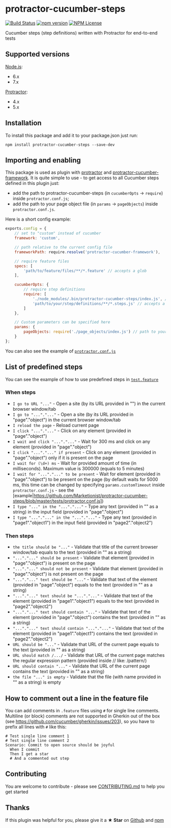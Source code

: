 # protractor-cucumber-steps

[![Build Status](https://travis-ci.org/Marketionist/protractor-cucumber-steps.svg?branch=master)](https://travis-ci.org/Marketionist/protractor-cucumber-steps)
[![npm version](https://img.shields.io/npm/v/protractor-cucumber-steps.svg)](https://www.npmjs.com/package/protractor-cucumber-steps)
[![NPM License](https://img.shields.io/npm/l/protractor-cucumber-steps.svg)](https://github.com/Marketionist/protractor-cucumber-steps/blob/master/LICENSE)

Cucumber steps (step definitions) written with Protractor for end-to-end tests

## Supported versions
[Node.js](http://nodejs.org/):
- 6.x
- 7.x

[Protractor](https://www.npmjs.com/package/protractor):
- 4.x
- 5.x

## Installation
To install this package and add it to your package.json just run:
```
npm install protractor-cucumber-steps --save-dev
```

## Importing and enabling
This package is used as plugin with
[protractor](https://www.npmjs.com/package/protractor) and
[protractor-cucumber-framework](https://www.npmjs.com/package/protractor-cucumber-framework).
It is quite simple to use - to get access to all Cucumber steps defined in this
plugin just:
- add the path to protractor-cucumber-steps (in `cucumberOpts` -> `require`) inside `protractor.conf.js`;
- add the path to your page object file (in `params` -> `pageObjects`) inside `protractor.conf.js`.

Here is a short config example:

```javascript
exports.config = {
    // set to "custom" instead of cucumber
    framework: 'custom',

    // path relative to the current config file
    frameworkPath: require.resolve('protractor-cucumber-framework'),

    // require feature files
    specs: [
        'path/to/feature/files/**/*.feature' // accepts a glob
    ],

    cucumberOpts: {
        // require step definitions
        require: [
            './node_modules/.bin/protractor-cucumber-steps/index.js', // path to protractor-cucumber-steps
            'path/to/your/step/definitions/**/*.steps.js' // accepts a glob
        ]
    },

    // Custom parameters can be specified here
    params: {
        pageObjects: require('./page_objects/index.js') // path to your page object file
    }
};
```

You can also see the example of [`protractor.conf.js`](https://github.com/Marketionist/protractor-cucumber-steps/blob/master/tests/protractor.conf.js)

## List of predefined steps
You can see the example of how to use predefined steps in [`test.feature`](https://github.com/Marketionist/protractor-cucumber-steps/blob/master/tests/specs/test.feature)

### When steps
- `I go to URL "..."` - Open a site (by its URL provided in "") in the current browser window/tab
- `I go to "..."."..."` - Open a site (by its URL provided in "page"."object") in the current browser window/tab
- `I reload the page` - Reload current page
- `I click "..."."..."` - Click on any element (provided in "page"."object")
- `I wait and click "..."."..."` - Wait for 300 ms and click on any element (provided in "page"."object")
- `I click "..."."..." if present` - Click on any element (provided in "page"."object") only if it is present on the page
- `I wait for (\d+) ms` - Wait for provided amount of time (in milliseconds). Maximum value is 300000 (equals to 5 minutes)
- `I wait for "..."."..." to be present` - Wait for element (provided in "page"."object") to be present on the page (by default waits for 5000 ms, this time can be changed by specifying `params.customTimeout` inside `protractor.conf.js` - see the [example|https://github.com/Marketionist/protractor-cucumber-steps/blob/master/tests/protractor.conf.js])
- `I type "..." in the "..."."..."` - Type any text (provided in "" as a string) in the input field (provided in "page"."object")
- `I type "..."."..." in the "..."."..."` - Type any text (provided in "page1"."object1") in the input field (provided in "page2"."object2")

### Then steps
- `the title should be "..."` - Validate that title of the current browser window/tab equals to the text (provided in "" as a string)
- `"..."."..." should be present` - Validate that element (provided in "page"."object") is present on the page
- `"..."."..." should not be present` - Validate that element (provided in "page"."object") is not present on the page
- `"..."."..." text should be "..."` - Validate that text of the element (provided in "page"."object") equals to the text (provided in "" as a string)
- `"..."."..." text should be "..."."..."` - Validate that text of the element (provided in "page1"."object1") equals to the text (provided in "page2"."object2")
- `"..."."..." text should contain "..."` - Validate that text of the element (provided in "page"."object") contains the text (provided in "" as a string)
- `"..."."..." text should contain "..."."..."` - Validate that text of the element (provided in "page1"."object1") contains the text (provided in "page2"."object2")
- `URL should be "..."` - Validate that URL of the current page equals to the text (provided in "" as a string)
- `URL should match /.../` - Validate that URL of the current page matches the regular expression pattern (provided inside // like: /pattern/)
- `URL should contain "..."` - Validate that URL of the current page contains the text (provided in "" as a string)
- `the file "..." is empty` - Validate that the file (with name provided in "" as a string) is empty

## How to comment out a line in the feature file
You can add comments in `.feature` files using `#` for single line comments.
Multiline (or block) comments are not supported in Gherkin out of the box (see https://github.com/cucumber/gherkin/issues/203), so you have to prefix all lines
with `#` like this:

```
# Test single line comment 1
# Test single line comment 2
Scenario: Commit to open source should be joyful
  When I commit
  Then I get a star
  # And a commented out step
```

## Contributing
You are welcome to contribute - please see
[CONTRIBUTING.md](https://github.com/Marketionist/protractor-cucumber-steps/blob/master/CONTRIBUTING.md)
to help you get started

## Thanks
If this plugin was helpful for you, please give it a **★ Star** on
[Github](https://github.com/Marketionist/protractor-cucumber-steps) and
[npm](https://www.npmjs.com/package/protractor-cucumber-steps)
